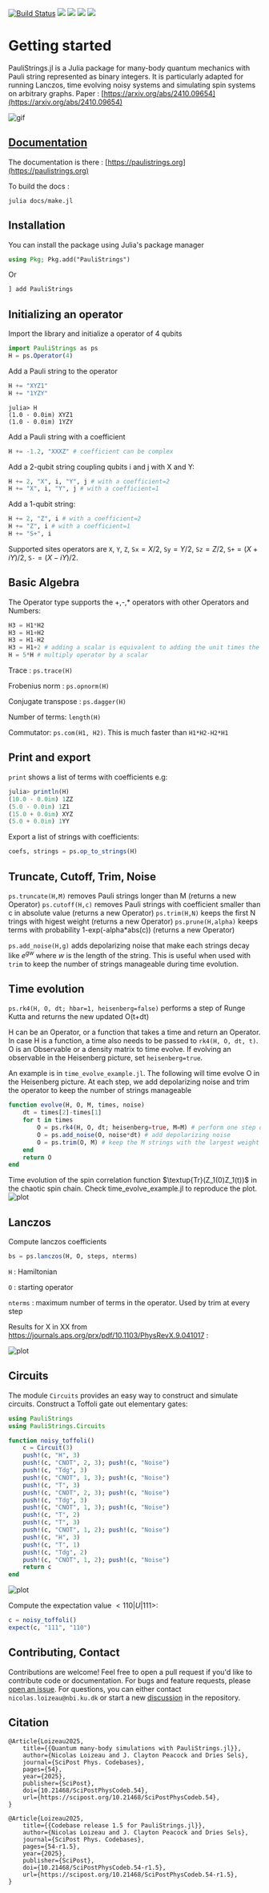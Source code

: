 
[![Build Status](https://github.com/nicolasloizeau/PauliStrings.jl/actions/workflows/CI.yml/badge.svg?branch=main)](https://github.com/nicolasloizeau/PauliStrings.jl/actions/workflows/CI.yml?query=branch%3Amain)
[![](https://img.shields.io/badge/docs-dev-blue.svg)](https://nicolasloizeau.github.io/PauliStrings.jl/dev)
[![](https://img.shields.io/badge/docs-stable-blue.svg)](https://nicolasloizeau.github.io/PauliStrings.jl/stable)
[![](https://img.shields.io/badge/arXiv-2410.09654-b31b1b)](https://arxiv.org/abs/2410.09654)
[![](https://img.shields.io/badge/SciPost-10.214684-002B49)](https://scipost.org/SciPostPhysCodeb.54)

# Getting started
PauliStrings.jl is a Julia package for many-body quantum mechanics with Pauli string represented as binary integers.
It is particularly adapted for running Lanczos, time evolving noisy systems and simulating spin systems on arbitrary graphs.
Paper : [https://arxiv.org/abs/2410.09654](https://arxiv.org/abs/2410.09654)


![gif](assets/gif.gif)



## [Documentation](https://paulistrings.org/dev/)
The documentation is there : [https://paulistrings.org](https://paulistrings.org)

To build the docs :
```
julia docs/make.jl
```

## Installation
You can install the package using Julia's package manager
```julia
using Pkg; Pkg.add("PauliStrings")
```
Or
```julia
] add PauliStrings
```

## Initializing an operator

Import the library and initialize a operator of 4 qubits
```julia
import PauliStrings as ps
H = ps.Operator(4)
```


Add a Pauli string to the operator
```julia
H += "XYZ1"
H += "1YZY"
```
```
julia> H
(1.0 - 0.0im) XYZ1
(1.0 - 0.0im) 1YZY
```

Add a Pauli string with a coefficient
```julia
H += -1.2, "XXXZ" # coefficient can be complex
```

Add a 2-qubit string coupling qubits i and j with X and Y:
```julia
H += 2, "X", i, "Y", j # with a coefficient=2
H += "X", i, "Y", j # with a coefficient=1
```

Add a 1-qubit string:
```julia
H += 2, "Z", i # with a coefficient=2
H += "Z", i # with a coefficient=1
H += "S+", i
```

Supported sites operators are `X`, `Y`, `Z`, `Sx`$=X/2$, `Sy`$=Y/2$, `Sz`$=Z/2$, `S+`$=(X+iY)/2$, `S-`$=(X-iY)/2$.

## Basic Algebra
The Operator type supports the +,-,* operators with other Operators and Numbers:
```julia
H3 = H1*H2
H3 = H1+H2
H3 = H1-H2
H3 = H1+2 # adding a scalar is equivalent to adding the unit times the scalar
H = 5*H # multiply operator by a scalar
```
Trace : `ps.trace(H)`

Frobenius norm : `ps.opnorm(H)`

Conjugate transpose : `ps.dagger(H)`

Number of terms: `length(H)`

Commutator: `ps.com(H1, H2)`. This is much faster than `H1*H2-H2*H1`


## Print and export
`print` shows a list of terms with coefficients e.g:
```julia
julia> println(H)
(10.0 - 0.0im) 1ZZ
(5.0 - 0.0im) 1Z1
(15.0 + 0.0im) XYZ
(5.0 + 0.0im) 1YY
```

Export a list of strings with coefficients:
```julia
coefs, strings = ps.op_to_strings(H)
```

## Truncate, Cutoff, Trim, Noise
`ps.truncate(H,M)` removes Pauli strings longer than M (returns a new Operator)
`ps.cutoff(H,c)` removes Pauli strings with coefficient smaller than c in absolute value (returns a new Operator)
`ps.trim(H,N)` keeps the first N trings with higest weight (returns a new Operator)
`ps.prune(H,alpha)` keeps terms with probability 1-exp(-alpha*abs(c)) (returns a new Operator)

`ps.add_noise(H,g)` adds depolarizing noise that make each strings decay like $e^{gw}$ where $w$ is the length of the string. This is useful when used with `trim` to keep the number of strings manageable during time evolution.


## Time evolution

`ps.rk4(H, O, dt; hbar=1, heisenberg=false)` performs a step of Runge Kutta and returns the new updated O(t+dt)

H can be an Operator, or a function that takes a time and return an Operator. In case H is a function, a time also needs to be passed to `rk4(H, O, dt, t)`. O is an Observable or a density matrix to time evolve.
If evolving an observable in the Heisenberg picture, set `heisenberg=true`.

An example is in `time_evolve_example.jl`.
The following will time evolve O in the Heisenberg picture. At each step, we add depolarizing noise and trim the operator to keep the number of strings manageable
```julia
function evolve(H, O, M, times, noise)
    dt = times[2]-times[1]
    for t in times
        O = ps.rk4(H, O, dt; heisenberg=true, M=M) # perform one step of rk4, keep only M strings
        O = ps.add_noise(O, noise*dt) # add depolarizing noise
        O = ps.trim(O, M) # keep the M strings with the largest weight
    end
    return O
end
```

Time evolution of the spin correlation function $\textup{Tr}(Z_1(0)Z_1(t))$ in the chaotic spin chain.
Check time_evolve_example.jl to reproduce the plot.
![plot](assets/time_evolve_example.png)

## Lanczos
Compute lanczos coefficients
```julia
bs = ps.lanczos(H, O, steps, nterms)
```
`H` : Hamiltonian

`O` : starting operator

`nterms` : maximum number of terms in the operator. Used by trim at every step

Results for X in XX from https://journals.aps.org/prx/pdf/10.1103/PhysRevX.9.041017 :

![plot](assets/lanczos_example.png)


## Circuits
The module `Circuits` provides an easy way to construct and simulate circuits.
Construct a Toffoli gate out elementary gates:


```julia
using PauliStrings
using PauliStrings.Circuits

function noisy_toffoli()
    c = Circuit(3)
    push!(c, "H", 3)
    push!(c, "CNOT", 2, 3); push!(c, "Noise")
    push!(c, "Tdg", 3)
    push!(c, "CNOT", 1, 3); push!(c, "Noise")
    push!(c, "T", 3)
    push!(c, "CNOT", 2, 3); push!(c, "Noise")
    push!(c, "Tdg", 3)
    push!(c, "CNOT", 1, 3); push!(c, "Noise")
    push!(c, "T", 2)
    push!(c, "T", 3)
    push!(c, "CNOT", 1, 2); push!(c, "Noise")
    push!(c, "H", 3)
    push!(c, "T", 1)
    push!(c, "Tdg", 2)
    push!(c, "CNOT", 1, 2); push!(c, "Noise")
    return c
end
```
![plot](assets/toffoli.png)

Compute the expectation value $<110|U|111>$:
```julia
c = noisy_toffoli()
expect(c, "111", "110")
```

## Contributing, Contact
Contributions are welcome! Feel free to open a pull request if you'd like to contribute code or documentation.
For bugs and feature requests, please [open an issue](https://github.com/nicolasloizeau/PauliStrings.jl/issues).
For questions, you can either contact `nicolas.loizeau@nbi.ku.dk` or start a new [discussion](https://github.com/nicolasloizeau/PauliStrings.jl/discussions) in the repository.


## Citation
```
@Article{Loizeau2025,
	title={{Quantum many-body simulations with PauliStrings.jl}},
	author={Nicolas Loizeau and J. Clayton Peacock and Dries Sels},
	journal={SciPost Phys. Codebases},
	pages={54},
	year={2025},
	publisher={SciPost},
	doi={10.21468/SciPostPhysCodeb.54},
	url={https://scipost.org/10.21468/SciPostPhysCodeb.54},
}

@Article{Loizeau2025,
	title={{Codebase release 1.5 for PauliStrings.jl}},
	author={Nicolas Loizeau and J. Clayton Peacock and Dries Sels},
	journal={SciPost Phys. Codebases},
	pages={54-r1.5},
	year={2025},
	publisher={SciPost},
	doi={10.21468/SciPostPhysCodeb.54-r1.5},
	url={https://scipost.org/10.21468/SciPostPhysCodeb.54-r1.5},
}
```
